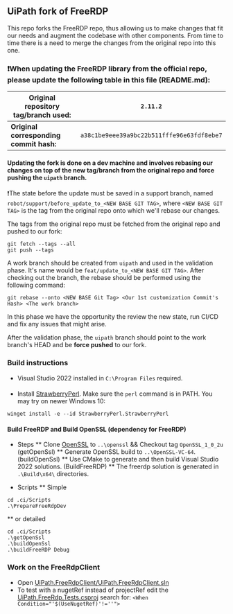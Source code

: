 ﻿## UiPath fork of FreeRDP

This repo forks the FreeRDP repo, thus allowing us to make changes that fit our needs and augment the codebase with other components.
From time to time there is a need to merge the changes from the original repo into this one.

### ❗When updating the FreeRDP library from the official repo, please update the following table in this file (README.md):

|**Original repository tag/branch used:**| `2.11.2` |
| --- | --- |
|**Original corresponding commit hash:**| `a38c1be9eee39a9bc22b511fffe96e63fdf8ebe7` |

#### Updating the fork is done on a dev machine and involves rebasing our changes on top of the new tag/branch from the original repo and **force pushing** the `uipath` branch.

❗The state before the update must be saved in a support branch, named `robot/support/before_update_to_<NEW BASE GIT TAG>`, where `<NEW BASE GIT TAG>` is the tag from the original repo onto which we'll rebase our changes.

The tags from the original repo must be fetched from the original repo and pushed to our fork:
```pwsh
git fetch --tags --all
git push --tags
```

A work branch should be created from `uipath` and used in the validation phase. It's name would be `feat/update_to_<NEW BASE GIT TAG>`.
After checking out the branch, the rebase should be performed using the following command:
```pwsh
git rebase --onto <NEW BASE Git Tag> <Our 1st customization Commit's Hash> <The work branch>
```
In this phase we have the opportunity the review the new state, run CI/CD and fix any issues that might arise.

After the validation phase, the `uipath` branch should point to the work branch's HEAD and be **force pushed** to our fork.

### Build instructions
* Visual Studio 2022 installed in `C:\Program Files` required.  

#### 
* Install [StrawberryPerl](http://strawberryperl.com).  Make sure the `perl` command is in PATH.
  You may try on newer Windows 10:
```
winget install -e --id StrawberryPerl.StrawberryPerl
```

#### Build FreeRDP and Build OpenSSL (dependency for FreeRDP)

* Steps
** Clone [OpenSSL](https://github.com/openssl/openssl) to `..\openssl` && Checkout tag `OpenSSL_1_0_2u` (getOpenSsl)
** Generate OpenSSL build to `..\OpenSSL-VC-64`.  (buildOpenSsl)
** Use CMake to generate and then build Visual Studio 2022 solutions.  (BuildFreeRDP)
** The freerdp solution is generated in `.\Build\x64\` directories.

* Scripts
** Simple
```
cd .ci/Scripts
.\PrepareFreeRdpDev
```
** or detailed
```
cd .ci/Scripts
.\getOpenSsl
.\buildOpenSsl
.\buildFreeRDP Debug
```

### Work on the FreeRdpClient
* Open [UiPath.FreeRdpClient/UiPath.FreeRdpClient.sln](file://UiPath.FreeRdpClient/UiPath.FreeRdpClient.sln)
* To test with a nugetRef instead of projectRef edit the [UiPath.FreeRdp.Tests.csproj](file://UiPath.FreeRdpClient/UiPath.FreeRdpClient.Tests/UiPath.FreeRdp.Tests.csproj)
search for: `<When Condition="'$(UseNugetRef)'!=''">`
